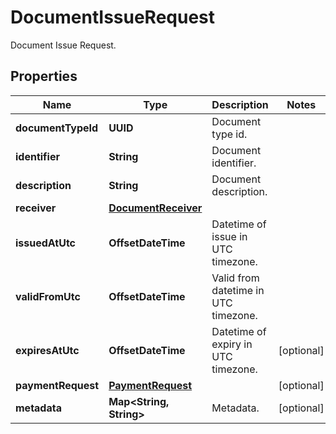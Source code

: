 

# DocumentIssueRequest

Document Issue Request.

## Properties

| Name | Type | Description | Notes |
|------------ | ------------- | ------------- | -------------|
|**documentTypeId** | **UUID** | Document type id. |  |
|**identifier** | **String** | Document identifier. |  |
|**description** | **String** | Document description. |  |
|**receiver** | [**DocumentReceiver**](DocumentReceiver.md) |  |  |
|**issuedAtUtc** | **OffsetDateTime** | Datetime of issue in UTC timezone. |  |
|**validFromUtc** | **OffsetDateTime** | Valid from datetime in UTC timezone. |  |
|**expiresAtUtc** | **OffsetDateTime** | Datetime of expiry in UTC timezone. |  [optional] |
|**paymentRequest** | [**PaymentRequest**](PaymentRequest.md) |  |  [optional] |
|**metadata** | **Map&lt;String, String&gt;** | Metadata. |  [optional] |



